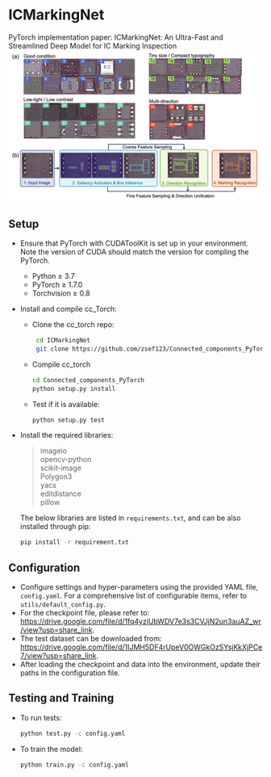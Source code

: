 # ICMarkingNet
PyTorch implementation paper: ICMarkingNet: An Ultra-Fast and Streamlined Deep Model for IC Marking Inspection
![](001.png)

## Setup

- Ensure that PyTorch with CUDAToolKit is set up in your environment. Note the version of CUDA should match the version for compling the PyTorch.
    - Python ≥ 3.7
    - PyTorch ≥ 1.7.0
    - Torchvision ≥ 0.8
- Install and compile cc_Torch:
  - Clone the cc_torch repo:                  
    ```bash
     cd ICMarkingNet
     git clone https://github.com/zsef123/Connected_components_PyTorch.git
     ```
  - Compile cc_torch
     ```bash
     cd Connected_components_PyTorch
     python setup.py install
     ```
  - Test if it is available:
    ```bash
    python setup.py test
    ```
- Install the required libraries:
  > imageio  
  > opencv-python  
  > scikit-image  
  > Polygon3  
  > yacs  
  > editdistance  
  > pillow   
  
  The below libraries are listed in `requirements.txt`, and can be also installed through pip:
  ```bash
  pip install -r requirement.txt
  ```


## Configuration

- Configure settings and hyper-parameters using the provided YAML file, `config.yaml`. For a comprehensive list of configurable items, refer to `utils/default_config.py`.
- For the checkpoint file, please refer to: <https://drive.google.com/file/d/1fq4yzjUbWDV7e3s3CVJjN2un3auAZ_wr/view?usp=share_link>.
- The test dataset can be downloaded from: <https://drive.google.com/file/d/1IJMH5DF4rUpeV0OWGkOzSYsjKkXjPCe7/view?usp=share_link>.
- After loading the checkpoint and data into the environment, update their paths in the configuration file.

## Testing and Training

- To run tests:
  ```bash
  python test.py -c config.yaml
  ```
- To train the model:
  ```bash
  python train.py -c config.yaml
  ```